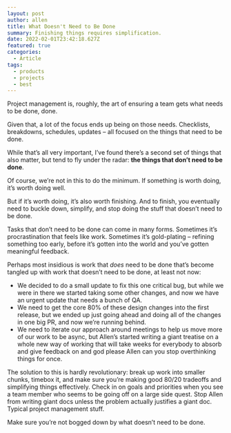 ```yaml
---
layout: post
author: allen
title: What Doesn't Need to Be Done
summary: Finishing things requires simplification.
date: 2022-02-01T23:42:18.627Z
featured: true
categories:
  - Article
tags:
  - products
  - projects
  - best
---
```

Project management is, roughly, the art of ensuring a team gets what needs to be done, done.

Given that, a lot of the focus ends up being on those needs. Checklists, breakdowns, schedules, updates – all focused on the things that need to be done.

While that’s all very important, I’ve found there’s a second set of things that also matter, but tend to fly under the radar: **the things that don’t need to be done**.

Of course, we’re not in this to do the minimum. If something is worth doing, it’s worth doing well.

But if it’s worth doing, it’s also worth finishing. And to finish, you eventually need to buckle down, simplify, and stop doing the stuff that doesn’t need to be done.

Tasks that don’t need to be done can come in many forms. Sometimes it’s procrastination that feels like work. Sometimes it’s gold-plating – refining something too early, before it’s gotten into the world and you’ve gotten meaningful feedback.

Perhaps most insidious is work that *does* need to be done that’s become tangled up with work that doesn’t need to be done, at least not now:

- We decided to do a small update to fix this one critical bug, but while we were in there we started taking some other changes, and now we have an urgent update that needs a bunch of QA.
- We need to get the core 80% of these design changes into the first release, but we ended up just going ahead and doing all of the changes in one big PR, and now we’re running behind.
- We need to iterate our approach around meetings to help us move more of our work to be async, but Allen’s started writing a giant treatise on a whole new way of working that will take weeks for everybody to absorb and give feedback on and god please Allen can you stop overthinking things for once.

The solution to this is hardly revolutionary: break up work into smaller chunks, timebox it, and make sure you’re making good 80/20 tradeoffs and simplifying things effectively. Check in on goals and priorities when you see a team member who seems to be going off on a large side quest. Stop Allen from writing giant docs unless the problem actually justifies a giant doc. Typical project management stuff.

Make sure you’re not bogged down by what doesn’t need to be done.
